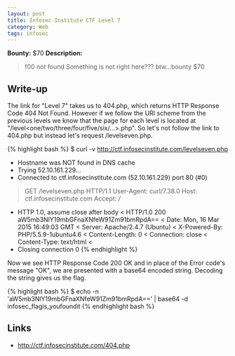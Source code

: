 ```yaml
---
layout: post
title: Infosec Institute CTF Level 7
category: Web
tags: infosec
---
```


**Bounty:** $70
**Description:**

> f00 not found 
> Something is not right here???
> btw...bounty $70

## Write-up

The link for "Level 7" takes us to 404.php, which returns HTTP Response Code 404 Not Found. However if we follow the URI scheme from the previous levels we know that the page for each level is located at "/level<one/two/three/four/five/six/...>.php". So let's not follow the link to 404.php but instead let's request /levelseven.php.

{% highlight bash %}
$ curl -v http://ctf.infosecinstitute.com/levelseven.php
* Hostname was NOT found in DNS cache
*   Trying 52.10.161.229...
* Connected to ctf.infosecinstitute.com (52.10.161.229) port 80 (#0)
> GET /levelseven.php HTTP/1.1
> User-Agent: curl/7.38.0
> Host: ctf.infosecinstitute.com
> Accept: */*
>
* HTTP 1.0, assume close after body
< HTTP/1.0 200 aW5mb3NlY19mbGFnaXNfeW91Zm91bmRpdA==
< Date: Mon, 16 Mar 2015 16:49:03 GMT
< Server: Apache/2.4.7 (Ubuntu)
< X-Powered-By: PHP/5.5.9-1ubuntu4.6
< Content-Length: 0
< Connection: close
< Content-Type: text/html
<
* Closing connection 0
{% endhighlight %}

Now we see HTTP Response Code 200 OK and in place of the Error code's message "OK", we are presented with a base64 encoded string.
Decoding the string gives us the flag.

{% highlight bash %}
$ echo -n 'aW5mb3NlY19mbGFnaXNfeW91Zm91bmRpdA==' | base64 -d
infosec_flagis_youfoundit
{% endhighlight bash %}

## Links

* <http://ctf.infosecinstitute.com/404.php>

